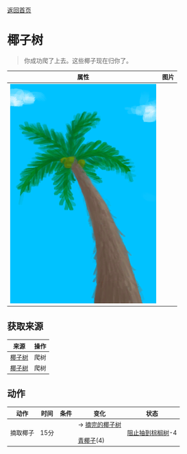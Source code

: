[返回首页](index.md)  
# 椰子树  
> 你成功爬了上去。这些椰子现在归你了。  
  
  属性  |   图片   
 ----  |  ----:   
   |  ![](Sprite/PalmTree.png)   
  
## 获取来源  
来源  |  操作  
----  |  ----  
[椰子树](PalmTreeOld.md)  |  爬树  
[椰子树](PalmTree_IH.md)  |  爬树  
## 动作  
动作  |  时间  |  条件  |  变化  |  状态  
----  |  ----  |  ----  |  ----  |  ----  
摘取椰子  |  15分  |    |  → [摘完的椰子树](PalmTreeCleared.md)<br><br>[青椰子](CoconutHusked.md)(4)  |  [阻止抽到棕榈树](PalmTreeKiller.md)-4  
